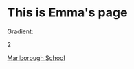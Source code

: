 # This is Emma's page

Gradient:
<script src="processing.min.js"></script>
2 <canvas data-processing-sources="gradient2.pde"></canvas>




[Marlborough School](http://marlborough.org)
